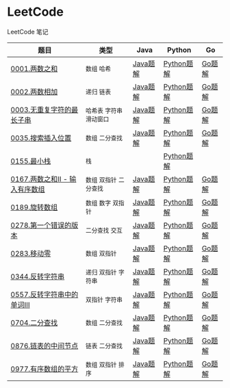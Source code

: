 # LeetCode

LeetCode 笔记

| 题目 | 类型 | Java | Python | Go |
| --- | --- | --- | --- | --- |
| [0001.两数之和](./0001.两数之和/README.md) | `数组` `哈希` | [Java题解](./0001.两数之和/TwoSum.java) | [Python题解](./0001.两数之和/two_sum.py) | [Go题解](./0001.两数之和/two_sum.go) |
| [0002.两数相加](./0002.两数相加/README.md) | `递归` `链表` | [Java题解](./0002.两数相加/Solution.java) | [Python题解](./0002.两数相加/solution.py) | [Go题解](./0002.两数相加/solution.go) |
| [0003.无重复字符的最长子串](./0003.无重复字符的最长子串/README.md) | `哈希表` `字符串` `滑动窗口` | [Java题解](./0003.无重复字符的最长子串/Solution.java) | [Python题解](./0003.无重复字符的最长子串/solution.py) | [Go题解](./0003.无重复字符的最长子串/solution.go) |
| [0035.搜索插入位置](./0035.搜索插入位置/README.md) | `数组` `二分查找` | [Java题解](./0035.搜索插入位置/Solution.java) | [Python题解](./0035.搜索插入位置/solution.py) | [Go题解](./0035.搜索插入位置/solution.go) |
| [0155.最小栈](./0155.最小栈/README.md) | `栈` | | [Python题解](./0155.最小栈/solution.py) | |
| [0167.两数之和Ⅱ - 输入有序数组](./0167.输入有序数组/README.md) | `数组` `双指针` `二分查找` | [Java题解](./0167.输入有序数组/Solution.java) | [Python题解](./0167.输入有序数组/solution.py) | [Go题解](./0167.输入有序数组/solution.go) |
| [0189.旋转数组](./0189.旋转数组/README.md) | `数组` `数字` `双指针` | [Java题解](./0189.旋转数组/Solution.java) | [Python题解](./0189.旋转数组/solution.py) | [Go题解](./0189.旋转数组/solution.go) |
| [0278.第一个错误的版本](./0278.第一个错误的版本/README.md) | `二分查找` `交互` | [Java题解](./0278.第一个错误的版本/Solution.java) | [Python题解](./0278.第一个错误的版本/solution.py) | [Go题解](./0278.第一个错误的版本/solution.go) |
| [0283.移动零](./0283.移动零/README.md) | `数组` `双指针` | [Java题解](./0283.移动零/Solution.java) | [Python题解](./0283.移动零/solution.py) | [Go题解](./0283.移动零/solution.go) |
| [0344.反转字符串](./0344.反转字符串/README.md) | `递归` `双指针` `字符串` | [Java题解](./0344.反转字符串/Solution.java) | [Python题解](./0344.反转字符串/solution.py) | [Go题解](./0344.反转字符串/solution.go) |
| [0557.反转字符串中的单词Ⅲ](./0557.反转字符串中的单词Ⅲ/README.md) | `双指针` `字符串` | [Java题解](./0557.反转字符串中的单词Ⅲ/Solution.java) | [Python题解](./0557.反转字符串中的单词Ⅲ/solution.py) | [Go题解](./0557.反转字符串中的单词Ⅲ/solution.go) |
| [0704.二分查找](./0704.二分查找/README.md) | `数组` `二分查找` | [Java题解](./0704.二分查找/Solution.java) | [Python题解](./0704.二分查找/solution.py) | [Go题解](./0704.二分查找/solution.go) |
| [0876.链表的中间节点](./0876.链表的中间节点/README.md) | `链表` `二分查找` | [Java题解](./0876.链表的中间节点/Solution.java) | [Python题解](./0876.链表的中间节点/solution.py) | [Go题解](./0876.链表的中间节点/solution.go) |
| [0977.有序数组的平方](./0977.有序数组的平方/README.md) | `数组` `双指针` `排序` | [Java题解](./0977.有序数组的平方/Solution.java) | [Python题解](./0977.有序数组的平方/solution.py) | [Go题解](./0977.有序数组的平方/solution.go) |
